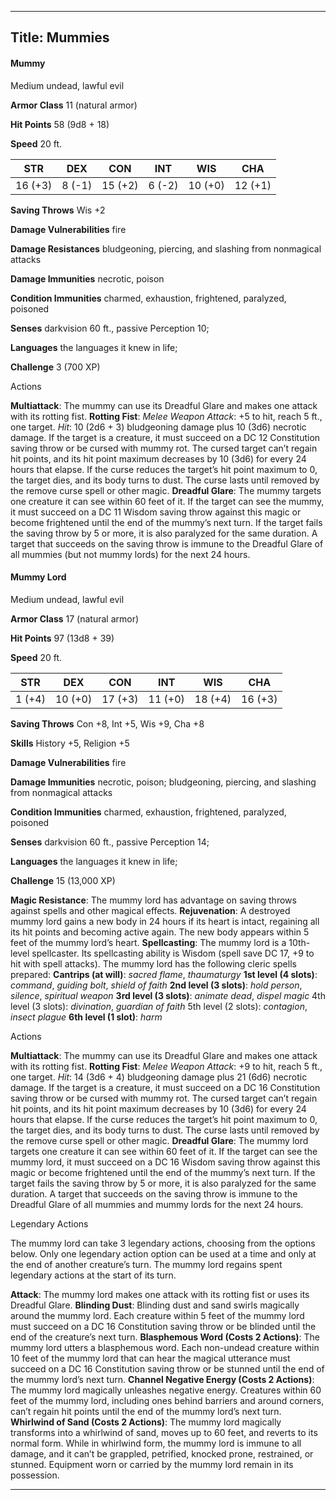 -------------------------
Title: Mummies
-------------------------


#### Mummy

Medium undead, lawful evil

**Armor Class** 11 (natural armor)

**Hit Points** 58 (9d8 + 18)

**Speed** 20 ft.

  STR|       DEX|      CON|       INT|      WIS|       CHA
  ---------| --------| ---------| --------| ---------| ---------
   16 (+3)   | 8 (-1)   | 15 (+2)   | 6 (-2)   | 10 (+0)   | 12 (+1)

**Saving Throws** Wis +2

**Damage Vulnerabilities** fire

**Damage Resistances** bludgeoning, piercing, and slashing from
nonmagical attacks

**Damage Immunities** necrotic, poison

**Condition Immunities** charmed, exhaustion, frightened, paralyzed,
poisoned

**Senses** darkvision 60 ft., passive Perception 10;

**Languages** the languages it knew in life;

**Challenge** 3 (700 XP)


Actions

**Multiattack**: The mummy can use its Dreadful Glare and makes one
    attack with its rotting fist.
**Rotting Fist**: *Melee Weapon Attack*: +5 to hit, reach 5 ft.,
    one target. *Hit*: 10 (2d6 + 3) bludgeoning damage plus 10 (3d6)
    necrotic damage. If the target is a creature, it must succeed on a
    DC 12 Constitution saving throw or be cursed with mummy rot. The
    cursed target can’t regain hit points, and its hit point maximum
    decreases by 10 (3d6) for every 24 hours that elapse. If the curse
    reduces the target’s hit point maximum to 0, the target dies, and
    its body turns to dust. The curse lasts until removed by the remove
    curse spell or other magic.
**Dreadful Glare**: The mummy targets one creature it can see within
    60 feet of it. If the target can see the mummy, it must succeed on a
    DC 11 Wisdom saving throw against this magic or become frightened
    until the end of the mummy’s next turn. If the target fails the
    saving throw by 5 or more, it is also paralyzed for the
    same duration. A target that succeeds on the saving throw is immune
    to the Dreadful Glare of all mummies (but not mummy lords) for the
    next 24 hours.

#### Mummy Lord

Medium undead, lawful evil

**Armor Class** 17 (natural armor)

**Hit Points** 97 (13d8 + 39)

**Speed** 20 ft.

  STR|         DEX|         CON|         INT|         WIS|         CHA
  -----------| -----------| -----------| -----------| -----------| -----------|
   1 (+4)   | 10 (+0)   | 17 (+3)   | 11 (+0)   | 18 (+4)   | 16 (+3)

**Saving Throws** Con +8, Int +5, Wis +9, Cha +8

**Skills** History +5, Religion +5

**Damage Vulnerabilities** fire

**Damage Immunities** necrotic, poison; bludgeoning, piercing, and
slashing from nonmagical attacks

**Condition Immunities** charmed, exhaustion, frightened, paralyzed,
poisoned

**Senses** darkvision 60 ft., passive Perception 14;

**Languages** the languages it knew in life;

**Challenge** 15 (13,000 XP)


**Magic Resistance**: The mummy lord has advantage on saving throws
against spells and other magical effects.
**Rejuvenation**: A destroyed mummy lord gains a new body in 24 hours if
its heart is intact, regaining all its hit points and becoming active
again. The new body appears within 5 feet of the mummy lord’s heart.
**Spellcasting**: The mummy lord is a 10th-level spellcaster. Its
spellcasting ability is Wisdom (spell save DC 17, +9 to hit with spell
attacks). The mummy lord has the following cleric spells prepared:
**Cantrips (at will)**: *sacred flame*, *thaumaturgy*
**1st level (4 slots)**: *command*, *guiding bolt*, *shield of
    faith*
**2nd level (3 slots)**: *hold person*, *silence*, *spiritual
    weapon*
**3rd level (3 slots)**: *animate dead*, *dispel magic* 4th level (3
    slots): *divination*, *guardian of faith* 5th level (2 slots):
    *contagion*, *insect plague*
**6th level (1 slot)**: *harm*


Actions

**Multiattack**: The mummy can use its Dreadful Glare and makes one
    attack with its rotting fist.
**Rotting Fist**: *Melee Weapon Attack*: +9 to hit, reach 5 ft.,
    one target. *Hit*: 14 (3d6 + 4) bludgeoning damage plus 21 (6d6)
    necrotic damage. If the target is a creature, it must succeed on a
    DC 16 Constitution saving throw or be cursed with mummy rot. The
    cursed target can’t regain hit points, and its hit point maximum
    decreases by 10 (3d6) for every 24 hours that elapse. If the curse
    reduces the target’s hit point maximum to 0, the target dies, and
    its body turns to dust. The curse lasts until removed by the remove
    curse spell or other magic.
**Dreadful Glare**: The mummy lord targets one creature it can see
    within 60 feet of it. If the target can see the mummy lord, it must
    succeed on a DC 16 Wisdom saving throw against this magic or become
    frightened until the end of the mummy’s next turn. If the target
    fails the saving throw by 5 or more, it is also paralyzed for the
    same duration. A target that succeeds on the saving throw is immune
    to the Dreadful Glare of all mummies and mummy lords for the next
    24 hours.


Legendary Actions

The mummy lord can take 3 legendary actions, choosing from the options
below. Only one legendary action option can be used at a time and only
at the end of another creature’s turn. The mummy lord regains spent
legendary actions at the start of its turn.

**Attack**: The mummy lord makes one attack with its rotting fist or
    uses its Dreadful Glare.
**Blinding Dust**: Blinding dust and sand swirls magically around
    the mummy lord. Each creature within 5 feet of the mummy lord must
    succeed on a DC 16 Constitution saving throw or be blinded until the
    end of the creature’s next turn.
**Blasphemous Word (Costs 2 Actions)**: The mummy lord utters a
    blasphemous word. Each non-undead creature within 10 feet of the
    mummy lord that can hear the magical utterance must succeed on a DC
    16 Constitution saving throw or be stunned until the end of the
    mummy lord’s next turn.
**Channel Negative Energy (Costs 2 Actions)**: The mummy lord
    magically unleashes negative energy. Creatures within 60 feet of the
    mummy lord, including ones behind barriers and around corners, can’t
    regain hit points until the end of the mummy lord’s next turn.
**Whirlwind of Sand (Costs 2 Actions)**: The mummy lord magically
    transforms into a whirlwind of sand, moves up to 60 feet, and
    reverts to its normal form. While in whirlwind form, the mummy lord
    is immune to all damage, and it can’t be grappled, petrified,
    knocked prone, restrained, or stunned. Equipment worn or carried by
    the mummy lord remain in its possession.

------------

